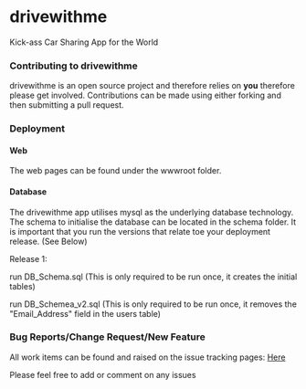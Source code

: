 # drivewithme

Kick-ass Car Sharing App for the World

### Contributing to drivewithme

drivewithme is an open source project and therefore relies on **you** therefore please get involved. Contributions can be made using either forking and then submitting a pull request.

### Deployment

#### Web

The web pages can be found under the wwwroot folder.

#### Database

The drivewithme app utilises mysql as the underlying database technology. The schema to initialise the database can be located in the schema folder. It is important that you run the versions that relate toe your deployment release. (See Below)

Release 1:

run DB_Schema.sql        (This is only required to be run once, it creates the initial tables)

run DB_Schemea_v2.sql    (This is only required to be run once, it removes the "Email_Address" field in the users table)

### Bug Reports/Change Request/New Feature

All work items can be found and raised on the issue tracking pages: [Here](https://github.com/basftd/drivewithme/issues?labels=&milestone=&page=1&state=open)

Please feel free to add or comment on any issues

